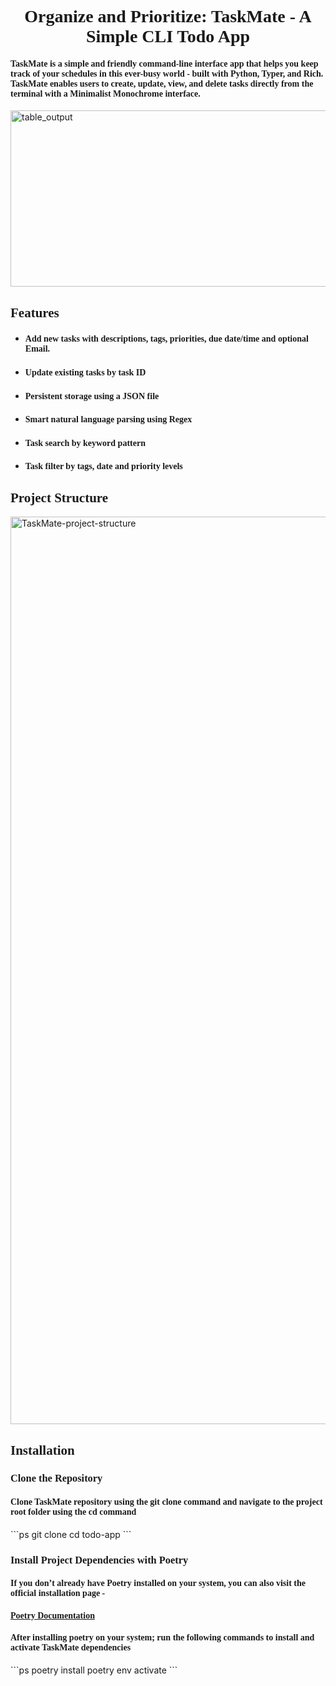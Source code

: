<div align="center"><h1 style="font-family: Georgia, serif;">Organize and Prioritize: TaskMate - A Simple CLI Todo App</h1></div>  
<h4 style="font-family: Georgia, serif;">TaskMate is a simple and friendly command-line interface app that helps you keep track of your schedules in this ever-busy 
world - built with Python, Typer, and Rich. TaskMate enables users to create, update, view, and delete tasks directly from the terminal with a Minimalist Monochrome 
interface.</h4>
<img width="3806" height="282" alt="table_output" src="https://github.com/user-attachments/assets/63be931a-3189-4328-b59d-aa7e442cb133" />
<div align='left'><h2 style="font-family: Georgia, serif;">Features</h2>
<ul>
  <li><h4 style="font-family: Georgia, serif;">Add new tasks with descriptions, tags, priorities, due date/time and optional Email.</h4></li>
  <li><h4 style="font-family: Georgia, serif;">Update existing tasks by task ID</h4></li>
  <li><h4 style="font-family: Georgia, serif;">Persistent storage using a JSON file</h4></li>
  <li><h4 style="font-family: Georgia, serif;">Smart natural language parsing using Regex</h4></li>
  <li><h4 style="font-family: Georgia, serif;">Task search by keyword pattern</h4></li>
  <li><h4 style="font-family: Georgia, serif;">Task filter by tags, date and priority levels</h4></li>
</ul>
<div align='left'><h2 style="font-family: Georgia, serif;">Project Structure</h2></div>
<img width="1231" height="1452" alt="TaskMate-project-structure" src="https://github.com/user-attachments/assets/667391a9-e0ad-4222-8953-285dfc40a684" />
<div align='left'><h2 style="font-family: Georgia, serif;">Installation</h2></div>
<h3 style="font-family: Georgia, serif;">Clone the Repository</h3>
<h4 style="font-family: Georgia, serif;">Clone TaskMate repository using the git clone command and navigate to the project root folder using the cd command</h4>
```ps
git clone 
cd todo-app
```
<h3 style="font-family: Georgia, serif;">Install Project Dependencies with Poetry</h3>
<h4 style="font-family: Georgia, serif;">If you don’t already have Poetry installed on your system, you can also visit the official installation page - <a href="https://github.com/python-poetry/install.python-poetry.org"><h4 style="font-family: Georgia, serif;">Poetry Documentation</h4></a></h4>
<h4 style="font-family: Georgia, serif;">After installing poetry on your system; run the following commands to install and activate TaskMate dependencies</h4>
```ps
poetry install 
poetry env activate
```






